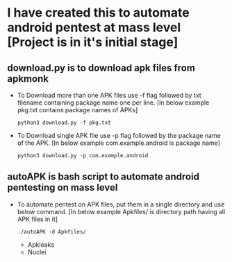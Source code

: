 # I have created this to automate android pentest at mass level [Project is in it's initial stage]
## download.py is to download apk files from apkmonk
- To Download more than one APK files use -f flag followed by txt filename containing package name one per line. [In below example pkg.txt contains package names of APKs]
  
  `python3 download.py -f pkg.txt`
- To Download single APK file use -p flag followed by the package name of the APK. [In below example com.example.android is package name]
  
  `python3 download.py -p com.example.android`    
## autoAPK is bash script to automate android pentesting on mass level
- To automate pentest on APK files, put them in a single directory and use below command. [In below example Apkfiles/ is directory path having all APK files in it]
  
  `./autoAPK -d Apkfiles/`
  
    - Apkleaks
    - Nuclei
